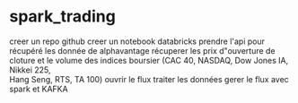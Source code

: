# spark_trading

creer un repo github
creer un notebook databricks
prendre l'api pour récupéré les donnée de alphavantage
récuperer les prix d"ouverture de cloture et le volume des indices boursier (CAC 40, NASDAQ, Dow Jones IA, Nikkei 225, 	
Hang Seng, RTS, TA 100)
ouvrir le flux
traiter les données
gerer le flux avec spark et KAFKA
